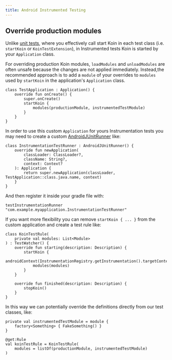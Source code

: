 ```yaml
---
title: Android Instrumented Testing
---
```


## Override production modules

Unlike [unit tests](../koin-test/testing.md), where you effectively call start Koin in each test class (i.e. `startKoin` or `KoinTestExtension`), in Instrumented tests Koin is started by your `Application` class. 

For overriding production Koin modules, `loadModules` and `unloadModules` are often unsafe because the changes are not applied immediately. Instead,the recommended approach is to add a `module` of your overrides to `modules` used by `startKoin` in the application's `Application` class.
```
class TestApplication : Application() {
    override fun onCreate() {
        super.onCreate()
        startKoin {
            modules(productionModule, instrumentedTestModule)
        }
    }
}
```

In order to use this custom `Application` for yours Instrumentation tests you may need to create a custom [AndroidJUnitRunner](https://developer.android.com/training/testing/instrumented-tests/androidx-test-libraries/runner) like:
```
class InstrumentationTestRunner : AndroidJUnitRunner() {
    override fun newApplication(
        classLoader: ClassLoader?,
        className: String?,
        context: Context?
    ): Application {
        return super.newApplication(classLoader, TestApplication::class.java.name, context)
    }
}
```
And then register it inside your gradle file with:
```
testInstrumentationRunner "com.example.myapplication.InstrumentationTestRunner"
```

If you want more flexibility you can remove `startKoin { ... }` from the custom application and create a test rule like:
```
class KoinTestRule(
    private val modules: List<Module>
) : TestWatcher() {
    override fun starting(description: Description) {
        startKoin {
            androidContext(InstrumentationRegistry.getInstrumentation().targetContext.applicationContext)
            modules(modules)
        }
    }

    override fun finished(description: Description) {
        stopKoin()
    }
}
```
In this way we can potentially override the definitions directly from our test classes, like:
```
private val instrumentedTestModule = module {
    factory<Something> { FakeSomething() }
}

@get:Rule
val koinTestRule = KoinTestRule(
    modules = listOf(productionModule, instrumentedTestModule)
)
```
